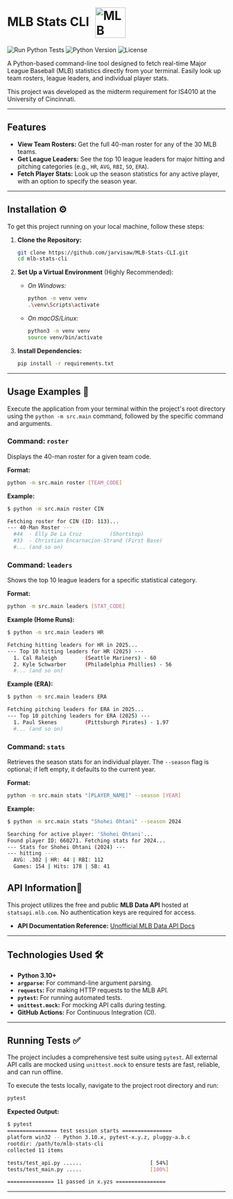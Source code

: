 # MLB Stats CLI <img src="https://upload.wikimedia.org/wikipedia/commons/a/a6/Major_League_Baseball_logo.svg" alt="MLB Logo" width="70" height="" style="display:inline-block; vertical-align:middle; margin-left:8px;">

![Run Python Tests](https://github.com/jarvisaw/MLB-Stats-CLI/actions/workflows/tests.yml/badge.svg)
![Python Version](https://img.shields.io/badge/python-3.10+-blue.svg)
![License](https://img.shields.io/badge/license-MIT-green.svg)

A Python-based command-line tool designed to fetch real-time Major League Baseball (MLB) statistics directly from your terminal. Easily look up team rosters, league leaders, and individual player stats.

This project was developed as the midterm requirement for IS4010 at the University of Cincinnati.

---

## Features

* **View Team Rosters:** Get the full 40-man roster for any of the 30 MLB teams.
* **Get League Leaders:** See the top 10 league leaders for major hitting and pitching categories (e.g., `HR`, `AVG`, `RBI`, `SO`, `ERA`).
* **Fetch Player Stats:** Look up the season statistics for any active player, with an option to specify the season year.

---

## Installation ⚙️

To get this project running on your local machine, follow these steps:

1.  **Clone the Repository:**
    ```bash
    git clone https://github.com/jarvisaw/MLB-Stats-CLI.git
    cd mlb-stats-cli
    ```

2.  **Set Up a Virtual Environment** (Highly Recommended):
    * *On Windows:*
        ```bash
        python -m venv venv
        .\venv\Scripts\activate
        ```
    * *On macOS/Linux:*
        ```bash
        python3 -m venv venv
        source venv/bin/activate
        ```

3.  **Install Dependencies:**
    ```bash
    pip install -r requirements.txt
    ```

---

## Usage Examples 🚀

Execute the application from your terminal within the project's root directory using the `python -m src.main` command, followed by the specific command and arguments.

### Command: `roster`

Displays the 40-man roster for a given team code.

**Format:**
```bash
python -m src.main roster [TEAM_CODE]
```

**Example:**
```bash
$ python -m src.main roster CIN

Fetching roster for CIN (ID: 113)...
--- 40-Man Roster ---
  #44  - Elly De La Cruz         (Shortstop)
  #33  - Christian Encarnacion-Strand (First Base)
  #... (and so on)
```

### Command: `leaders`

Shows the top 10 league leaders for a specific statistical category.

**Format:**
```bash
python -m src.main leaders [STAT_CODE]
```

**Example (Home Runs):**
```bash
$ python -m src.main leaders HR

Fetching hitting leaders for HR in 2025...
--- Top 10 hitting leaders for HR (2025) ---
  1. Cal Raleigh         (Seattle Mariners) - 60
  2. Kyle Schwarber      (Philadelphia Phillies) - 56
  #... (and so on)
```

**Example (ERA):**
```bash
$ python -m src.main leaders ERA

Fetching pitching leaders for ERA in 2025...
--- Top 10 pitching leaders for ERA (2025) ---
  1. Paul Skenes         (Pittsburgh Pirates) - 1.97
  #... (and so on)
```

### Command: `stats`

Retrieves the season stats for an individual player. The `--season` flag is optional; if left empty, it defaults to the current year.

**Format:**
```bash
python -m src.main stats "[PLAYER_NAME]" --season [YEAR]
```

**Example:**
```bash
$ python -m src.main stats "Shohei Ohtani" --season 2024

Searching for active player: 'Shohei Ohtani'...
Found player ID: 660271. Fetching stats for 2024...
--- Stats for Shohei Ohtani (2024) ---
--- hitting ---
  AVG: .302 | HR: 44 | RBI: 112
  Games: 154 | Hits: 178 | SB: 41
```

## API Information🔌

This project utilizes the free and public **MLB Data API** hosted at `statsapi.mlb.com`. No authentication keys are required for access.

* **API Documentation Reference:** [Unofficial MLB Data API Docs](https://appac.github.io/mlb-data-api-docs/)

---

## Technologies Used 🛠️

* **Python 3.10+**
* **`argparse`:** For command-line argument parsing.
* **`requests`:** For making HTTP requests to the MLB API.
* **`pytest`:** For running automated tests.
* **`unittest.mock`:** For mocking API calls during testing.
* **GitHub Actions:** For Continuous Integration (CI).

---

## Running Tests ✅

The project includes a comprehensive test suite using `pytest`. All external API calls are mocked using `unittest.mock` to ensure tests are fast, reliable, and can run offline.

To execute the tests locally, navigate to the project root directory and run:

```bash
pytest
```

**Expected Output:**
```bash
$ pytest
================ test session starts ================
platform win32 -- Python 3.10.x, pytest-x.y.z, pluggy-a.b.c
rootdir: /path/to/mlb-stats-cli
collected 11 items

tests/test_api.py ......                      [ 54%]
tests/test_main.py .....                      [100%]

=============== 11 passed in x.yzs ================
```

---